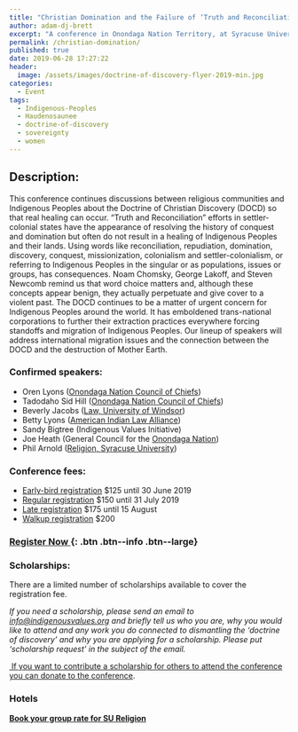 ```yaml
---
title: "Christian Domination and the Failure of ‘Truth and Reconciliation’"
author: adam-dj-brett
excerpt: "A conference in Onondaga Nation Territory, at Syracuse University and Skä·noñh—Great Law of Peace Center, Saturday and Sunday, 17-18 August 2019."
permalink: /christian-domination/
published: true
date: 2019-06-28 17:27:22
header:
  image: /assets/images/doctrine-of-discovery-flyer-2019-min.jpg
categories:
  - Event
tags:
  - Indigenous-Peoples
  - Haudenosaunee
  - doctrine-of-discovery
  - sovereignty
  - women
---
```


## **Description:**

This conference continues discussions between religious communities and Indigenous Peoples about the Doctrine of Christian Discovery (DOCD) so that real healing can occur. “Truth and Reconciliation” efforts in settler-colonial states have the appearance of resolving the history of conquest and domination but often do not result in a healing of Indigenous Peoples and their lands. Using words like reconciliation, repudiation, domination, discovery, conquest, missionization, colonialism and settler-colonialism, or referring to Indigenous Peoples in the singular or as populations, issues or groups, has consequences. Noam Chomsky, George Lakoff, and Steven Newcomb remind us that word choice matters and, although these concepts appear benign, they actually perpetuate and give cover to a violent past. The DOCD continues to be a matter of urgent concern for Indigenous Peoples around the world. It has emboldened trans-national corporations to further their extraction practices everywhere forcing standoffs and migration of Indigenous Peoples. Our lineup of speakers will address international migration issues and the connection between the DOCD and the destruction of Mother Earth.

### **Confirmed speakers:**

*   Oren Lyons ([Onondaga Nation Council of Chiefs](https://www.onondaganation.org/))
*   Tadodaho Sid Hill ([Onondaga Nation Council of Chiefs](https://www.onondaganation.org/))
*   Beverly Jacobs ([Law, University of Windsor](http://www.uwindsor.ca/indigenous-peoples/302/beverly-jacobs))
*   Betty Lyons ([American Indian Law Alliance](https://aila.ngo/))
*   Sandy Bigtree (Indigenous Values Initiative)
*   Joe Heath (General Council for the [Onondaga Nation](https://www.onondaganation.org/))
*   Phil Arnold ([Religion, Syracuse University](http://religion.syr.edu/))

### **Conference fees**:

*   [Early-bird registration](https://christiandomination.eventbrite.com/) $125 until 30 June 2019
*   [Regular registration](https://christiandomination.eventbrite.com/) $150 until 31 July 2019
*   [Late registration](https://christiandomination.eventbrite.com/) $175 until 15 August
*   [Walkup registration](https://christiandomination.eventbrite.com/) $200

### [Register Now ](https://christiandomination.eventbrite.com/){: .btn .btn--info .btn--large}

### **Scholarships:**

There are a limited number of scholarships available to cover the registration fee.

_If you need a scholarship, please send an email to info@indigenousvalues.org and briefly tell us who you are, why you would like to attend and any work you do connected to dismantling the ‘doctrine of discovery’ and why you are applying for a scholarship. Please put ‘scholarship request’ in the subject of the email._

[ If you want to contribute a scholarship for others to attend the conference you can donate to the conference](https://indigenousvalues.org/give/).

### Hotels

[**Book your group rate for SU Religion**](https://www.marriott.com/events/start.mi?id=1555340255180&key=GRP)
